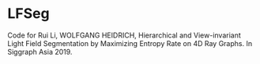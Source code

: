 # LFSeg
Code for Rui Li, WOLFGANG HEIDRICH, Hierarchical and View-invariant Light Field Segmentation by Maximizing Entropy Rate on 4D Ray Graphs. In Siggraph Asia 2019.
